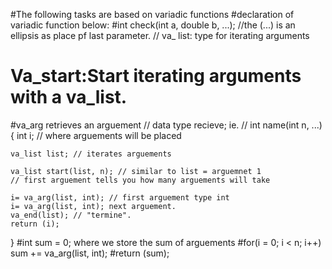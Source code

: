 #The following tasks are based on variadic functions
#declaration of variadic function below:
#int check(int a, double b, ...);
//the (...) is an ellipsis as place pf last parameter.
// va_ list: type for iterating arguments
# Va_start:Start iterating arguments with a va_list.
#va_arg retrieves an arguement // data type recieve;
ie. 
// int name(int n, ...)
{
	int i; // where arguements will be placed

	va_list list; // iterates arguements

	va_list start(list, n); // similar to list = arguemnet 1
	// first arguement tells you how many arguements will take

	i= va_arg(list, int); // first arguement type int
	i= va_arg(list, int); next arguement.
	va_end(list); // "termine".
	return (i);
}
#int sum = 0; where we store the sum of arguements
#for(i = 0; i < n; i++)
sum += va_arg(list, int);
#return (sum);

